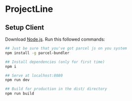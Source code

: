 # ProjectLine

## Setup Client

Download [Node.js](https://nodejs.org/en/download/).
Run this followed commands:

``` bash
## Just be sure that you've got parcel js on you system
npm install -g parcel-bundler

## Install dependencies (only for first time)
npm i

## Serve at localhost:8080
npm run dev

## Build for production in the dist/ directory
npm run build
```
